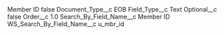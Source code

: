 <?xml version="1.0" encoding="UTF-8"?>
<CustomMetadata xmlns="http://soap.sforce.com/2006/04/metadata" xmlns:xsi="http://www.w3.org/2001/XMLSchema-instance" xmlns:xsd="http://www.w3.org/2001/XMLSchema">
    <label>Member ID</label>
    <protected>false</protected>
    <values>
        <field>Document_Type__c</field>
        <value xsi:type="xsd:string">EOB</value>
    </values>
    <values>
        <field>Field_Type__c</field>
        <value xsi:type="xsd:string">Text</value>
    </values>
    <values>
        <field>Optional__c</field>
        <value xsi:type="xsd:boolean">false</value>
    </values>
    <values>
        <field>Order__c</field>
        <value xsi:type="xsd:double">1.0</value>
    </values>
    <values>
        <field>Search_By_Field_Name__c</field>
        <value xsi:type="xsd:string">Member ID</value>
    </values>
    <values>
        <field>WS_Search_By_Field_Name__c</field>
        <value xsi:type="xsd:string">u_mbr_id</value>
    </values>
</CustomMetadata>

